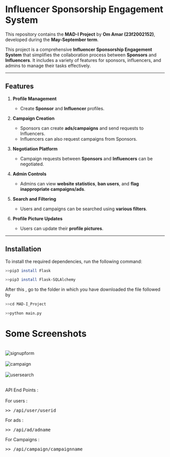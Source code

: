 # Influencer Sponsorship Engagement System  

This repository contains the **MAD-I Project** by **Om Amar (23f2002152)**, developed during the **May-September term**.  

This project is a comprehensive **Influencer Sponsorship Engagement System** that simplifies the collaboration process between **Sponsors** and **Influencers**. It includes a variety of features for sponsors, influencers, and admins to manage their tasks effectively.

---

## Features  

1. **Profile Management**  
   - Create **Sponsor** and **Influencer** profiles.  

2. **Campaign Creation**  
   - Sponsors can create **ads/campaigns** and send requests to Influencers.  
   - Influencers can also request campaigns from Sponsors.  

3. **Negotiation Platform**  
   - Campaign requests between **Sponsors** and **Influencers** can be negotiated.  

4. **Admin Controls**  
   - Admins can view **website statistics**, **ban users**, and **flag inappropriate campaigns/ads**.  

5. **Search and Filtering**  
   - Users and campaigns can be searched using **various filters**.  

6. **Profile Picture Updates**  
   - Users can update their **profile pictures**.  

---

## Installation  

To install the required dependencies, run the following command:  

```bash
>>pip3 install Flask
```
```bash
>>pip3 install Flask-SQLAlchemy
```

After this , go to the folder in which you have downloaded the file followed by

```bash
>>cd MAD-I_Project
```
```bash
>>python main.py
```

# Some Screenshots <br>
<br>![signupform](https://github.com/OmAmar106/Influencer-Sponsorship-System-23f2002152/assets/142908269/d5e3a10c-a592-4049-beb1-b8b8774d5025)<br>
<br>![campaign](https://github.com/OmAmar106/Influencer-Sponsorship-System-23f2002152/assets/142908269/7357e27f-ea3d-4f06-a6b5-f3e969fa7266)<br>
<br>![usersearch](https://github.com/OmAmar106/Influencer-Sponsorship-System-23f2002152/assets/142908269/b0a004fe-d145-4b02-b8f7-7496a2545975)<br>

<br>API End Points : <br><br>
For users : 
<pre>>> /api/user/userid </pre>
For ads : 
<pre>>> /api/ad/adname</pre>
For Campaigns : 
<pre>>> /api/campaign/campaignname</pre>
